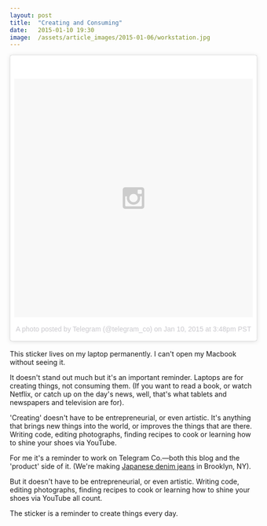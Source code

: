 ```yaml
---
layout: post
title:  "Creating and Consuming"
date:   2015-01-10 19:30
image:  /assets/article_images/2015-01-06/workstation.jpg
---
```


<blockquote class="instagram-media" data-instgrm-version="4" style=" background:#FFF; border:0; border-radius:3px; box-shadow:0 0 1px 0 rgba(0,0,0,0.5),0 1px 10px 0 rgba(0,0,0,0.15); margin: 1px; max-width:658px; padding:0; width:99.375%; width:-webkit-calc(100% - 2px); width:calc(100% - 2px);"><div style="padding:8px;"> <div style=" background:#F8F8F8; line-height:0; margin-top:40px; padding:50% 0; text-align:center; width:100%;"> <div style=" background:url(data:image/png;base64,iVBORw0KGgoAAAANSUhEUgAAACwAAAAsCAMAAAApWqozAAAAGFBMVEUiIiI9PT0eHh4gIB4hIBkcHBwcHBwcHBydr+JQAAAACHRSTlMABA4YHyQsM5jtaMwAAADfSURBVDjL7ZVBEgMhCAQBAf//42xcNbpAqakcM0ftUmFAAIBE81IqBJdS3lS6zs3bIpB9WED3YYXFPmHRfT8sgyrCP1x8uEUxLMzNWElFOYCV6mHWWwMzdPEKHlhLw7NWJqkHc4uIZphavDzA2JPzUDsBZziNae2S6owH8xPmX8G7zzgKEOPUoYHvGz1TBCxMkd3kwNVbU0gKHkx+iZILf77IofhrY1nYFnB/lQPb79drWOyJVa/DAvg9B/rLB4cC+Nqgdz/TvBbBnr6GBReqn/nRmDgaQEej7WhonozjF+Y2I/fZou/qAAAAAElFTkSuQmCC); display:block; height:44px; margin:0 auto -44px; position:relative; top:-22px; width:44px;"></div></div><p style=" color:#c9c8cd; font-family:Arial,sans-serif; font-size:14px; line-height:17px; margin-bottom:0; margin-top:8px; overflow:hidden; padding:8px 0 7px; text-align:center; text-overflow:ellipsis; white-space:nowrap;"><a href="https://instagram.com/p/xsUPb0tLcl/" style=" color:#c9c8cd; font-family:Arial,sans-serif; font-size:14px; font-style:normal; font-weight:normal; line-height:17px; text-decoration:none;" target="_top">A photo posted by Telegram (@telegram_co)</a> on <time style=" font-family:Arial,sans-serif; font-size:14px; line-height:17px;" datetime="2015-01-10T23:48:47+00:00">Jan 10, 2015 at 3:48pm PST</time></p></div></blockquote>
<script async defer src="//platform.instagram.com/en_US/embeds.js"></script>
<br>
This sticker lives on my laptop permanently. I can't open my Macbook without seeing it.

It doesn't stand out much but it's an important reminder. Laptops are for creating things, not consuming them. (If you want to read a book, or watch Netflix, or catch up on the day's news, well, that's what tablets and newspapers and television are for).

'Creating' doesn't have to be entrepreneurial, or even artistic. It's anything that brings new things into the world, or improves the things that are there. Writing code, editing photographs, finding recipes to cook or learning how to shine your shoes via YouTube. 

For me it's a reminder to work on Telegram Co.—both this blog and the 'product' side of it. (We're making [Japanese denim jeans](http://telegram-co.com/) in Brooklyn, NY).

But it doesn't have to be entrepreneurial, or even artistic. Writing code, editing photographs, finding recipes to cook or learning how to shine your shoes via YouTube all count.

The sticker is a reminder to create things every day.
